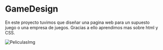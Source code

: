 # GameDesign

En este proyecto tuvimos que diseñar una pagina web para un supuesto juego o una empresa de juegos. Gracias a ello aprendimos mas sobre html y CSS.
 
<img src="https://i.imgur.com/YUupWT1.png" title="PeliculasImg" />
